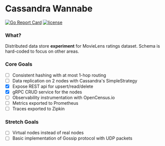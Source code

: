 Cassandra Wannabe
=======
[![Go Report Card](https://goreportcard.com/badge/github.com/freddygv/cassandra-wannabe)](https://goreportcard.com/report/github.com/freddygv/cassandra-wannabe) 
[![license](https://img.shields.io/github/license/mashape/apistatus.svg)](https://github.com/freddygv/cassandra-wannabe/blob/master/LICENSE)

### What?
Distributed data store **experiment** for MovieLens ratings dataset. Schema is hard-coded to focus on other areas.

### Core Goals
- [ ] Consistent hashing with at most 1-hop routing
- [ ] Data replication on 2 nodes with Cassandra's SimpleStrategy
- [x] Expose REST api for upsert/read/delete
- [x] gRPC CRUD service for the nodes
- [ ] Observability instrumentation with OpenCensus.io
- [ ] Metrics exported to Prometheus
- [ ] Traces exported to Zipkin

### Stretch Goals
- [ ] Virtual nodes instead of real nodes
- [ ] Basic implementation of Gossip protocol with UDP packets
